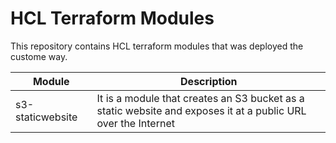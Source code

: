 # HCL Terraform Modules
This repository contains HCL terraform modules that was deployed the custome way. 

| Module | Description |
| ------ | ----------- |
| s3-staticwebsite | It is a module that creates an S3 bucket as a static website and exposes it at a public URL over the Internet |

